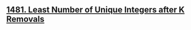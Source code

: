 ## [1481. Least Number of Unique Integers after K Removals](https://leetcode.com/problems/least-number-of-unique-integers-after-k-removals)
